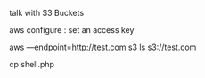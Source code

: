 talk with S3 Buckets

aws configure : set an access key

aws —endpoint=http://test.com s3 ls s3://test.com

cp shell.php